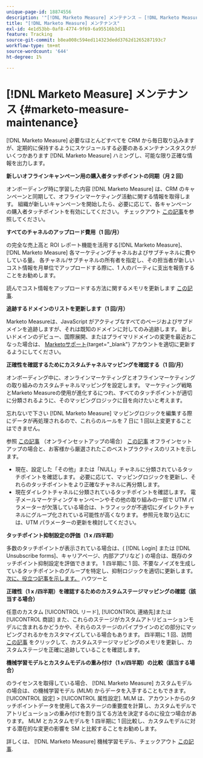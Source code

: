 ```yaml
---
unique-page-id: 18874556
description: '"[!DNL Marketo Measure] メンテナンス — [!DNL Marketo Measure]  — 製品ドキュメント»'
title: "[!DNL Marketo Measure] メンテナンス"
exl-id: 4e1d53bb-0af8-4774-9f69-6a95516b3d11
feature: Tracking
source-git-commit: b8ea008c594ed114323dedd3762d1265287193c7
workflow-type: tm+mt
source-wordcount: '644'
ht-degree: 1%

---
```


# [!DNL Marketo Measure] メンテナンス {#marketo-measure-maintenance}

[!DNL Marketo Measure] 必要なほとんどすべてを CRM から毎日取り込みますが、定期的に保持するようにスケジュールする必要のあるメンテナンスタスクがいくつかあります [!DNL Marketo Measure] ハミングし、可能な限り正確な情報を出力します。

**新しいオフラインキャンペーン用の購入者タッチポイントの同期（月 2 回）**

オンボーディング時に学習した内容 [!DNL Marketo Measure] は、CRM のキャンペーンと同期して、オフラインマーケティング活動に関する情報を取得します。 組織が新しいキャンペーンを開始したら、必要に応じて、各キャンペーンの購入者タッチポイントを有効にしてください。 チェックアウト [この記事](/help/channel-tracking-and-setup/offline-channels/legacy-processes/syncing-offline-campaigns.md)を参照してください。

**すべてのチャネルのアップロード費用（1 回/月）**

の完全な売上高と ROI レポート機能を活用する[!DNL Marketo Measure]、 [!DNL Marketo Measure] 各マーケティングチャネルおよびサブチャネルに費やしている量。 各チャネル/サブチャネルの所有者を指定し、その担当者が新しいコスト情報を月単位でアップロードする際に、1 人のパーティに支出を報告することをお勧めします。

読んでコスト情報をアップロードする方法に関するメモリを更新します [この記事](/help/marketing-spend/spend-management/marketing-channel-costs.md).

**追跡するドメインのリストを更新します（1 回/月）**

Marketo Measureは、JavaScript がアクティブなすべてのページおよびサブドメインを追跡しますが、それは既知のドメインに対してのみ追跡します。 新しいドメインのデビュー、国際展開、またはプライマリドメインの変更を最近おこなった場合は、 [Marketoサポート](https://nation.marketo.com/t5/support/ct-p/Support){target="_blank"} アカウントを適切に更新するようにしてください。

**正確性を確認するためにカスタムチャネルマッピングを確認する（1 回/月）**

オンボーディング中に、オンラインマーケティングとオフラインマーケティングの取り組みのカスタムチャネルマッピングを設定します。 マーケティング戦略とMarketo Measureの使用が進化するにつれ、すべてのタッチポイントが適切に分類されるように、そのマッピングロジックに目を向けたいと考えます。

忘れないで下さい [!DNL Marketo Measure] マッピングロジックを編集する際にデータが再処理されるので、これらのルールを 7 日に 1 回以上変更することはできません。

参照 [この記事](/help/channel-tracking-and-setup/online-channels/online-custom-channel-setup.md) （オンラインセットアップの場合） [この記事](/help/channel-tracking-and-setup/offline-channels/offline-custom-channel-setup.md) オフラインセットアップの場合と、お客様から厳選されたこのベストプラクティスのリストを示します。

* 現在、設定した「その他」または「NULL」チャネルに分類されているタッチポイントを確認します。 必要に応じて、マッピングロジックを更新し、それらのタッチポイントをより正確なチャネルに再分類します。
* 現在ダイレクトチャネルに分類されているタッチポイントを確認します。 電子メールマーケティングキャンペーンやその他の取り組みの一部で UTM パラメーターが欠落している場合は、トラフィックが不適切にダイレクトチャネルにグループ化されている可能性が高くなります。 参照元を取り込むには、UTM パラメーターの更新を検討してください。

**タッチポイント抑制設定の評価（1 x /四半期）**

多数のタッチポイントが表示されている場合は、( [!DNL Login] または [!DNL Unsubscribe forms]、キャリアページ、内部アプリなど ) の場合は、既存のタッチポイント抑制設定を評価できます。 1 四半期に 1 回、不要なノイズを生成しているタッチポイントのグループを特定し、抑制ロジックを適切に更新します。 [次に、役立つ記事を示します。](/help/advanced-marketo-measure-features/touchpoint-settings/touchpoint-removal-and-touchpoint-suppression.md)  ハウツーと

**正確性（1 x /四半期）を確認するためのカスタムステージマッピングの確認（該当する場合）**

任意のカスタム [!UICONTROL リード], [!UICONTROL 連絡先]または [!UICONTROL 商談] また、これらのステージがカスタムアトリビューションモデルに含まれるかどうかや、それらのステージのパイプラインのどの部分にマッピングされるかをカスタマイズしている場合もあります。 四半期に 1 回、訪問 [この記事](/help/advanced-marketo-measure-features/custom-attribution-models/custom-attribution-model-and-setup.md) をクリックして、カスタムステージマッピングのメモリを更新し、カスタムステージを正確に追跡していることを確認します。

**機械学習モデルとカスタムモデルの重み付け（1 x/四半期）の比較（該当する場合）**

のライセンスを取得している場合、 [!DNL Marketo Measure] カスタムモデルの場合は、の機械学習モデル (MLM) からデータを入手することもできます。 [!UICONTROL 設定] > [!UICONTROL 属性設定]. MLM は、アカウントからのタッチポイントデータを使用して各ステージの重要度を計算し、カスタムモデルでアトリビューションの重み付けを割り当てる方法を決定するのに役立つ場合があります。 MLM とカスタムモデルを 1 四半期に 1 回比較し、カスタムモデルに対する潜在的な変更の影響を SM と比較することをお勧めします。

詳しくは、 [!DNL Marketo Measure] 機械学習モデル、チェックアウト [この記事](/help/advanced-marketo-measure-features/custom-attribution-models/machine-learning-model-faq.md).
